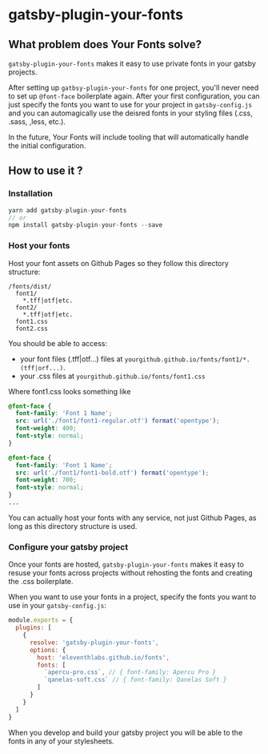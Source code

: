 # gatsby-plugin-your-fonts

## What problem does Your Fonts solve?

`gatsby-plugin-your-fonts` makes it easy to use private fonts in your gatsby projects.

After setting up `gatbsy-plugin-your-fonts` for one project, you'll never need to set up `@font-face` boilerplate again. After your first configuration, you can just specify the fonts you want to use for your project in `gatsby-config.js` and you can automagically use the deisred fonts in your styling files (.css, .sass, ,less, etc.).

In the future, Your Fonts will include tooling that will automatically handle the initial configuration.

## How to use it ?

### Installation

```js
yarn add gatsby-plugin-your-fonts
// or
npm install gatsby-plugin-your-fonts --save
```

### Host your fonts

Host your font assets on Github Pages so they follow this directory structure:

```
/fonts/dist/
  font1/
    *.tff|otf|etc.
  font2/
    *.tff|otf|etc.
  font1.css
  font2.css
```

You should be able to access:
* your font files (.tff|otf...) files at `yourgithub.github.io/fonts/font1/*.(tff|orf...)`.
* your .css files at `yourgithub.github.io/fonts/font1.css`

Where font1.css looks something like

```css
@font-face {
  font-family: 'Font 1 Name';
  src: url('./font1/font1-regular.otf') format('opentype');
  font-weight: 400;
  font-style: normal;
}

@font-face {
  font-family: 'Font 1 Name';
  src: url('./font1/font1-bold.otf') format('opentype');
  font-weight: 700;
  font-style: normal;
}
...
```

You can actually host your fonts with any service, not just Github Pages, as long as this directory structure is used. 


### Configure your gatsby project

Once your fonts are hosted, `gatsby-plugin-your-fonts` makes it easy to resuse your fonts across projects without rehosting the fonts and creating the .css boilerplate.

When you want to use your fonts in a project, specify the fonts you want to use in your `gatsby-config.js`:

```js
module.exports = {
  plugins: [
    {
      resolve: 'gatsby-plugin-your-fonts',
      options: {
        host: 'eleventhlabs.github.io/fonts',
        fonts: [
          `apercu-pro.css`, // { font-family: Apercu Pro }
          `qanelas-soft.css` // { font-family: Qanelas Soft }
        ]
      }
    }
  ]
}
```

When you develop and build your gatsby project you will be able to the fonts in any of your stylesheets.
